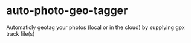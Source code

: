 # auto-photo-geo-tagger
Automaticly geotag your photos (local or in the cloud) by supplying gpx track file(s)
